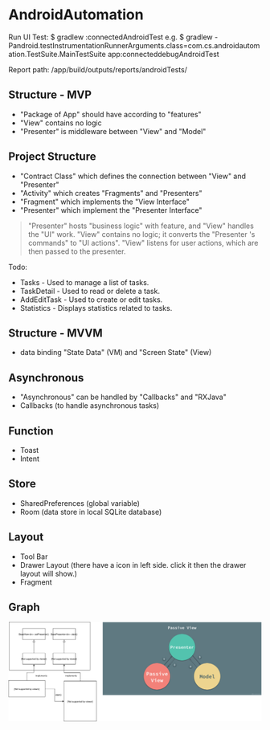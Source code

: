 # AndroidAutomation

Run UI Test:
$ gradlew <path of file> <lib>:connected<build variants>AndroidTest
e.g.
$ gradlew -Pandroid.testInstrumentationRunnerArguments.class=com.cs.androidautomation.TestSuite.MainTestSuite app:connecteddebugAndroidTest

Report path:
<path of project>/app/build/outputs/reports/androidTests/

## Structure - MVP
- "Package of App" should have according to "features"
- "View" contains no logic
- "Presenter" is middleware between "View" and "Model"

## Project Structure
- "Contract Class" which defines the connection between "View" and "Presenter"
- "Activity" which creates "Fragments" and "Presenters"
- "Fragment" which implements the "View Interface" 
- "Presenter" which implement the "Presenter Interface"
> "Presenter" hosts "business logic" with feature, and "View" handles the "UI" work.
> "View" contains no logic; it converts the "Presenter 's commands" to "UI actions".
> "View" listens for user actions, which are then passed to the presenter.

Todo:
- Tasks - Used to manage a list of tasks.
- TaskDetail - Used to read or delete a task.
- AddEditTask - Used to create or edit tasks.
- Statistics - Displays statistics related to tasks.


## Structure - MVVM
- data binding "State Data" (VM) and "Screen State" (View)

## Asynchronous
- "Asynchronous" can be handled by "Callbacks" and "RXJava"
- Callbacks (to handle asynchronous tasks)

## Function
- Toast
- Intent

## Store
- SharedPreferences (global variable)
- Room (data store in local SQLite database)

## Layout
- Tool Bar
- Drawer Layout (there have a icon in left side. click it then the drawer layout will show.)
- Fragment

## Graph
<img src="./app/src/main/res/drawable/AndroidMVP.svg">